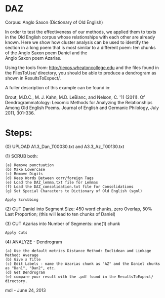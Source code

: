 # DAZ

Corpus:  Anglo Saxon (Dictionary of Old English)

In order to test the effectiveness of our methods, we applied them to
texts in the Old English corpus whose relationships with each other are
already known. Here we show how cluster analysis can be used to identify the
section in a long poem that is most similar to a different poem:
ten chunks of the Anglo Saxon poem Daniel and the  
Anglo Saxon poem Azarias.  

Using the tools from:   http://lexos.wheatoncollege.edu
and the files found in the FilesToUse/ directory, you should
be able to produce a dendrogram as shown in ResultsToExpect/.

A fuller description of this example can be found in:

Drout, M.D.C., M. J. Kahn, M.D. LeBlanc, and Nelson, C. '11 (2011). 
Of Dendrogrammatology: Lexomic Methods for Analyzing the Relationships 
Among Old English Poems. Journal of English and Germanic Philology, 
July 2011, 301-336.

Steps:
=====================================================================
(0) UPLOAD A1.3_Dan_T00030.txt and A3.3_Az_T00130.txt

(1) SCRUB both:

	(a) Remove punctuation
	(b) Make Lowercase
	(c) Remove Digits
	(d) Keep Words Between corr/foreign Tags
	(e) Load the DAZ_lemma.txt file for Lemmas
	(f) Load the DAZ_consolidation.txt file for Consolidations
	(g) Set Special Characters to Dictionary of Old English (sgml)

    Apply Scrubbing
(2) CUT Daniel into Segment Size: 450 word chunks, zero Overlap, 50% Last Proportion;
    (this will lead to ten chunks of Daniel)

(3) CUT Azarias into Number of Segments: one(1) chunk

	Apply Cuts
(4) ANALYZE - Dendrogram

	(a) Use the default metrics Distance Method: Euclidean and Linkage Method: Average
	(b) Give a Title
	(c) Edit Labels - name the Azarias chunk as "AZ" and the Daniel chunks as "Dan1", "Dan2", etc.
	(d) Get Dendrogram
	(e) compare your result with the .pdf found in the ResultsToExpect/ directory.

mdl - June 24, 2013


